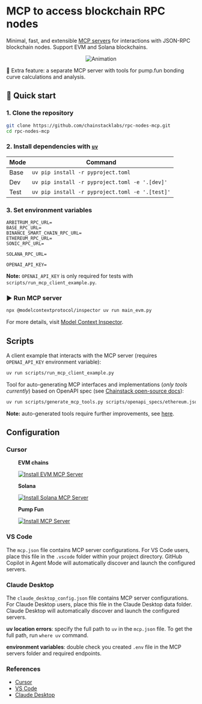 # MCP to access blockchain RPC nodes

Minimal, fast, and extensible [MCP servers](https://modelcontextprotocol.io/introduction) for interactions with JSON-RPC blockchain nodes. Support EVM and Solana blockchains.

<div align="center">
    <img src="https://github.com/user-attachments/assets/f9266d2b-2fc1-48e7-8dad-ef08ad93c07e" alt="Animation">
</div>

🍒 Extra feature: a separate MCP server with tools for pump.fun bonding curve calculations and analysis.

## 🚀 Quick start

### 1. Clone the repository
```bash
git clone https://github.com/chainstacklabs/rpc-nodes-mcp.git
cd rpc-nodes-mcp
```

### 2. Install dependencies with [`uv`](https://docs.astral.sh/uv/getting-started/installation/)
| Mode       | Command                                           |
|------------|---------------------------------------------------|
| Base       | `uv pip install -r pyproject.toml`                |
| Dev        | `uv pip install -r pyproject.toml -e '.[dev]'`    |
| Test       | `uv pip install -r pyproject.toml -e '.[test]'`   |

### 3. Set environment variables
```
ARBITRUM_RPC_URL=
BASE_RPC_URL=
BINANCE_SMART_CHAIN_RPC_URL=
ETHEREUM_RPC_URL=
SONIC_RPC_URL=

SOLANA_RPC_URL=

OPENAI_API_KEY=
```

**Note:** `OPENAI_API_KEY` is only required for tests with `scripts/run_mcp_client_example.py`.

### ▶️ Run MCP server
```bash
npx @modelcontextprotocol/inspector uv run main_evm.py
```
For more details, visit [Model Context Inspector](https://modelcontextprotocol.io/docs/tools/inspector).

## Scripts

A client example that interacts with the MCP server (requires `OPENAI_API_KEY` environment variable):
```bash
uv run scripts/run_mcp_client_example.py
```

Tool for auto-generating MCP interfaces and implementations (_only tools currently_) based on OpenAPI spec (see [Chainstack open-source docs](https://github.com/chainstack/dev-portal/tree/main/openapi)):
```bash
uv run scripts/generate_mcp_tools.py scripts/openapi_specs/ethereum.json scripts/generated evm
```
**Note:** auto-generated tools require further improvements, see [here](https://github.com/chainstacklabs/rpc-nodes-mcp/blob/main/scripts/README.md).

## Configuration

### Cursor

&nbsp;&nbsp;&nbsp;&nbsp;&nbsp;&nbsp;&nbsp;&nbsp;**EVM chains**

&nbsp;&nbsp;&nbsp;&nbsp;&nbsp;&nbsp;&nbsp;&nbsp;[![Install EVM MCP Server](https://cursor.com/deeplink/mcp-install-dark.svg)](https://cursor.com/install-mcp?name=chainstack-evm-nodes&config=eyJjb21tYW5kIjoidXZ4IC0tZnJvbSBnaXQraHR0cHM6Ly9naXRodWIuY29tL2NoYWluc3RhY2tsYWJzL3JwYy1ub2Rlcy1tY3AuZ2l0IG1jcC1ldm0ifQ%3D%3D)

&nbsp;&nbsp;&nbsp;&nbsp;&nbsp;&nbsp;&nbsp;&nbsp;**Solana**

&nbsp;&nbsp;&nbsp;&nbsp;&nbsp;&nbsp;&nbsp;&nbsp;[![Install Solana MCP Server](https://cursor.com/deeplink/mcp-install-dark.svg)](https://cursor.com/install-mcp?name=chainstack-solana-nodes&config=eyJjb21tYW5kIjoidXZ4IC0tZnJvbSBnaXQraHR0cHM6Ly9naXRodWIuY29tL2NoYWluc3RhY2tsYWJzL3JwYy1ub2Rlcy1tY3AuZ2l0IG1jcC1zb2xhbmEifQ%3D%3D)

&nbsp;&nbsp;&nbsp;&nbsp;&nbsp;&nbsp;&nbsp;&nbsp;**Pump Fun**

&nbsp;&nbsp;&nbsp;&nbsp;&nbsp;&nbsp;&nbsp;&nbsp;[![Install MCP Server](https://cursor.com/deeplink/mcp-install-dark.svg)](https://cursor.com/install-mcp?name=chainstack-pumpfun-tools&config=eyJjb21tYW5kIjoidXZ4IC0tZnJvbSBnaXQraHR0cHM6Ly9naXRodWIuY29tL2NoYWluc3RhY2tsYWJzL3JwYy1ub2Rlcy1tY3AuZ2l0IG1jcC1wdW1wZnVuIn0%3D)


### VS Code

The `mcp.json` file contains MCP server configurations. For VS Code users, place this file in the `.vscode` folder within your project directory. GitHub Copilot in Agent Mode will automatically discover and launch the configured servers.

### Claude Desktop

The `claude_desktop_config.json` file contains MCP server configurations. For Claude Desktop users, place this file in the Claude Desktop data folder. Claude Desktop will automatically discover and launch the configured servers.

**uv location errors**: specify the full path to `uv` in the `mcp.json` file. To get the full path, run `where uv` command.

**environment variables**: double check you created `.env` file in the MCP servers folder and required endpoints.

### References

- [Cursor](https://docs.cursor.com/context/model-context-protocol#model-context-protocol)
- [VS Code](https://code.visualstudio.com/docs/copilot/chat/mcp-servers)
- [Claude Desktop](https://modelcontextprotocol.io/quickstart/user#windows)
